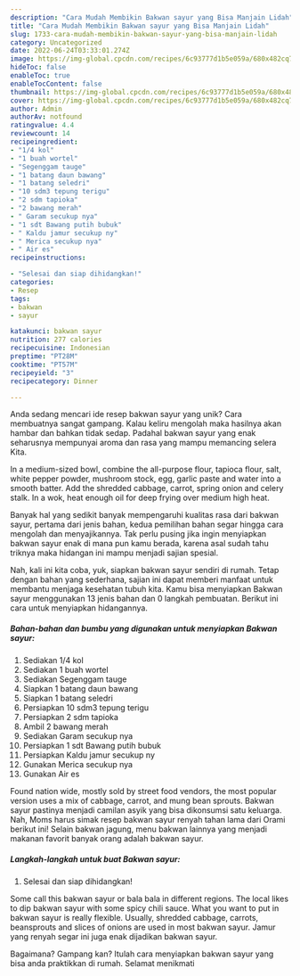 ```yaml
---
description: "Cara Mudah Membikin Bakwan sayur yang Bisa Manjain Lidah"
title: "Cara Mudah Membikin Bakwan sayur yang Bisa Manjain Lidah"
slug: 1733-cara-mudah-membikin-bakwan-sayur-yang-bisa-manjain-lidah
category: Uncategorized
date: 2022-06-24T03:33:01.274Z
image: https://img-global.cpcdn.com/recipes/6c93777d1b5e059a/680x482cq70/bakwan-sayur-foto-resep-utama.jpg
hideToc: false
enableToc: true
enableTocContent: false
thumbnail: https://img-global.cpcdn.com/recipes/6c93777d1b5e059a/680x482cq70/bakwan-sayur-foto-resep-utama.jpg
cover: https://img-global.cpcdn.com/recipes/6c93777d1b5e059a/680x482cq70/bakwan-sayur-foto-resep-utama.jpg
author: Admin
authorAv: notfound
ratingvalue: 4.4
reviewcount: 14
recipeingredient:
- "1/4 kol"
- "1 buah wortel"
- "Segenggam tauge"
- "1 batang daun bawang"
- "1 batang seledri"
- "10 sdm3 tepung terigu"
- "2 sdm tapioka"
- "2 bawang merah"
- " Garam secukup nya"
- "1 sdt Bawang putih bubuk"
- " Kaldu jamur secukup ny"
- " Merica secukup nya"
- " Air es"
recipeinstructions:

- "Selesai dan siap dihidangkan!"
categories:
- Resep
tags:
- bakwan
- sayur

katakunci: bakwan sayur 
nutrition: 277 calories
recipecuisine: Indonesian
preptime: "PT28M"
cooktime: "PT57M"
recipeyield: "3"
recipecategory: Dinner

---
```





Anda sedang mencari ide resep bakwan sayur yang unik? Cara membuatnya sangat gampang. Kalau keliru mengolah maka hasilnya akan hambar dan bahkan tidak sedap. Padahal bakwan sayur yang enak seharusnya mempunyai aroma dan rasa yang mampu memancing selera Kita.





In a medium-sized bowl, combine the all-purpose flour, tapioca flour, salt, white pepper powder, mushroom stock, egg, garlic paste and water into a smooth batter. Add the shredded cabbage, carrot, spring onion and celery stalk. In a wok, heat enough oil for deep frying over medium high heat.

Banyak hal yang sedikit banyak mempengaruhi kualitas rasa dari bakwan sayur, pertama dari jenis bahan, kedua pemilihan bahan segar hingga cara mengolah dan menyajikannya. Tak perlu pusing jika ingin menyiapkan bakwan sayur enak di mana pun kamu berada, karena asal sudah tahu triknya maka hidangan ini mampu menjadi sajian spesial.






Nah, kali ini kita coba, yuk, siapkan bakwan sayur sendiri di rumah. Tetap dengan bahan yang sederhana, sajian ini dapat memberi manfaat untuk membantu menjaga kesehatan tubuh kita. Kamu bisa menyiapkan Bakwan sayur menggunakan 13 jenis bahan dan 0 langkah pembuatan. Berikut ini cara untuk menyiapkan hidangannya.

<!--inarticleads1-->

##### Bahan-bahan dan bumbu yang digunakan untuk menyiapkan Bakwan sayur:

1. Sediakan 1/4 kol
1. Sediakan 1 buah wortel
1. Sediakan Segenggam tauge
1. Siapkan 1 batang daun bawang
1. Siapkan 1 batang seledri
1. Persiapkan 10 sdm3 tepung terigu
1. Persiapkan 2 sdm tapioka
1. Ambil 2 bawang merah
1. Sediakan  Garam secukup nya
1. Persiapkan 1 sdt Bawang putih bubuk
1. Persiapkan  Kaldu jamur secukup ny
1. Gunakan  Merica secukup nya
1. Gunakan  Air es


Found nation wide, mostly sold by street food vendors, the most popular version uses a mix of cabbage, carrot, and mung bean sprouts. Bakwan sayur pastinya menjadi camilan asyik yang bisa dikonsumsi satu keluarga. Nah, Moms harus simak resep bakwan sayur renyah tahan lama dari Orami berikut ini! Selain bakwan jagung, menu bakwan lainnya yang menjadi makanan favorit banyak orang adalah bakwan sayur. 

<!--inarticleads2-->

##### Langkah-langkah untuk buat Bakwan sayur:


1. Selesai dan siap dihidangkan!

Some call this bakwan sayur or bala bala in different regions. The local likes to dip bakwan sayur with some spicy chili sauce. What you want to put in bakwan sayur is really flexible. Usually, shredded cabbage, carrots, beansprouts and slices of onions are used in most bakwan sayur. Jamur yang renyah segar ini juga enak dijadikan bakwan sayur. 

Bagaimana? Gampang kan? Itulah cara menyiapkan bakwan sayur yang bisa anda praktikkan di rumah. Selamat menikmati
